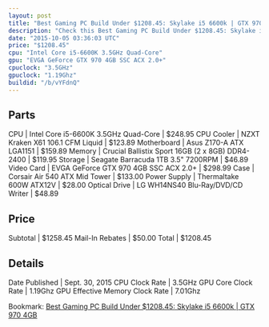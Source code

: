 ```yaml
---
layout: post
title: "Best Gaming PC Build Under $1208.45: Skylake i5 6600k | GTX 970 4GB"
description: "Check this Best Gaming PC Build Under $1208.45: Skylake i5 6600k | GTX 970 4GB. CPU: Intel Core i5-6600K 3.5GHz Quad-Core, CPU Cooler: NZXT Kraken X61 106.1 CFM Liquid, Mo"
date: "2015-10-05 03:36:03 UTC"
price: "$1208.45"
cpu: "Intel Core i5-6600K 3.5GHz Quad-Core"
gpu: "EVGA GeForce GTX 970 4GB SSC ACX 2.0+"
cpuclock: "3.5GHz"
gpuclock: "1.19Ghz"
buildid: "/b/vYFdnQ"
---
```


## Parts

CPU | Intel Core i5-6600K 3.5GHz Quad-Core | $248.95
CPU Cooler | NZXT Kraken X61 106.1 CFM Liquid | $123.89
Motherboard | Asus Z170-A ATX LGA1151 | $159.89
Memory | Crucial Ballistix Sport 16GB (2 x 8GB) DDR4-2400 | $119.95
Storage | Seagate Barracuda 1TB 3.5" 7200RPM | $46.89
Video Card | EVGA GeForce GTX 970 4GB SSC ACX 2.0+ | $298.99
Case | Corsair Air 540 ATX Mid Tower | $133.00
Power Supply | Thermaltake 600W ATX12V | $28.00
Optical Drive | LG WH14NS40 Blu-Ray/DVD/CD Writer | $48.89

## Price

Subtotal | $1258.45
Mail-In Rebates | $50.00
Total | $1208.45

## Details

Date Published | Sept. 30, 2015
CPU Clock Rate | 3.5GHz
GPU Core Clock Rate | 1.19Ghz
GPU Effective Memory Clock Rate | 7.01Ghz

Bookmark: [Best Gaming PC Build Under $1208.45: Skylake i5 6600k | GTX 970 4GB](http://pcbuilders.github.io/2015/10/05/best-gaming-pc-build-under-1208-dollars-dot-45-skylake-i5-6600k-gtx-970-4gb/)
